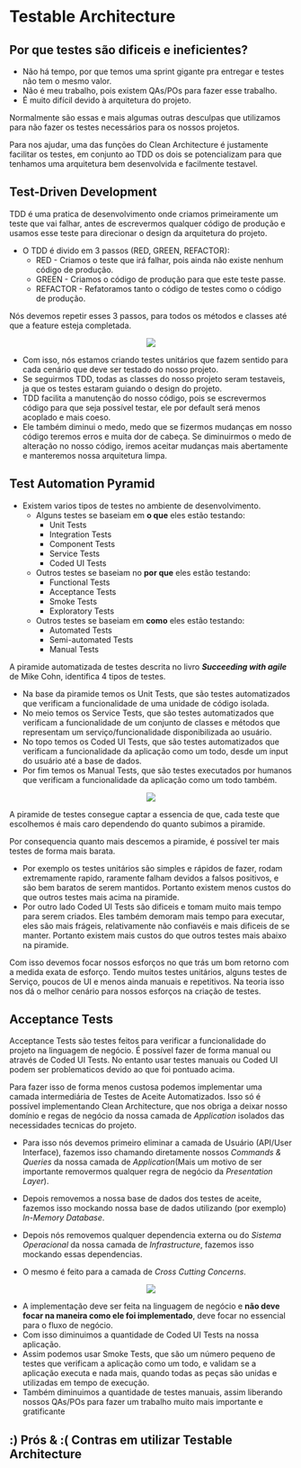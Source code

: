 # Testable Architecture

## Por que testes são dificeis e ineficientes?

  - Não há tempo, por que temos uma sprint gigante pra entregar e testes não tem o mesmo valor.
  - Não é meu trabalho, pois existem QAs/POs para fazer esse trabalho.
  - É muito difícil devido à arquitetura do projeto.

Normalmente são essas e mais algumas outras desculpas que utilizamos para não fazer os testes necessários para os nossos projetos.

Para nos ajudar, uma das funções do Clean Architecture é justamente facilitar os testes, em conjunto ao TDD os dois se potencializam para que tenhamos uma arquitetura bem desenvolvida e facilmente testavel.

## Test-Driven Development

TDD é uma pratica de desenvolvimento onde criamos primeiramente um teste que vai falhar, antes de escrevermos qualquer código de produção e usamos esse teste para direcionar o design da arquitetura do projeto.

  - O TDD é divido em 3 passos (RED, GREEN, REFACTOR):
    - RED - Criamos o teste que irá falhar, pois ainda não existe nenhum código de produção.
    - GREEN - Criamos o código de produção para que este teste passe.
    - REFACTOR - Refatoramos tanto o código de testes como o código de produção.

Nós devemos repetir esses 3 passos, para todos os métodos e classes até que a feature esteja completada.

<p align="center">
  <img src="https://github.com/matsennin/domain-driven-design/blob/master/images/Test_Driven_Development.png" />
</p>

- Com isso, nós estamos criando testes unitários que fazem sentido para cada cenário que deve ser testado do nosso projeto.
- Se seguirmos TDD, todas as classes do nosso projeto seram testaveis, ja que os testes estaram guiando o design do projeto.
- TDD facilita a manutenção do nosso código, pois se escrevermos código para que seja possível testar, ele por default será menos acoplado e mais coeso.
- Ele também diminui o medo, medo que se fizermos mudanças em nosso código teremos erros e muita dor de cabeça. Se diminuirmos o medo de alteração no nosso código, iremos aceitar mudanças mais abertamente e manteremos nossa arquitetura limpa.

## Test Automation Pyramid

- Existem varios tipos de testes no ambiente de desenvolvimento.
  - Alguns testes se baseiam em **o que** eles estão testando:
    - Unit Tests
    - Integration Tests
    - Component Tests
    - Service Tests
    - Coded UI Tests
  - Outros testes se baseiam no **por que** eles estão testando:
    - Functional Tests
    - Acceptance Tests
    - Smoke Tests
    - Exploratory Tests
  - Outros testes se baseiam em **como** eles estão testando:
    - Automated Tests
    - Semi-automated Tests
    - Manual Tests

A piramide automatizada de testes descrita no livro _**Succeeding with agile**_ de Mike Cohn, identifica 4 tipos de testes.
  - Na base da piramide temos os Unit Tests, que são testes automatizados que verificam a funcionalidade de uma unidade de código isolada.
  - No meio temos os Service Tests, que são testes automatizados que verificam a funcionalidade de um conjunto de classes e métodos que representam um serviço/funcionalidade disponibilizada ao usuário.
  - No topo temos os Coded UI Tests, que são testes automatizados que verificam a funcionalidade da aplicação como um todo, desde um input do usuário até a base de dados.
  - Por fim temos os Manual Tests, que são testes executados por humanos que verificam a funcionalidade da aplicação como um todo também.
  
<p align="center">
  <img src="https://github.com/matsennin/domain-driven-design/blob/master/images/Test_Automation_Pyramid.png" />
</p>

A piramide de testes consegue captar a essencia de que, cada teste que escolhemos é mais caro dependendo do quanto subimos a piramide.

Por consequencia quanto mais descemos a piramide, é possível ter mais testes de forma mais barata. 
- Por exemplo os testes unitários são simples e rápidos de fazer, rodam extremamente rapido, raramente falham devidos a falsos positivos, e são bem baratos de serem mantidos. Portanto existem menos custos do que outros testes mais acima na piramide.
- Por outro lado Coded UI Tests são dificeis e tomam muito mais tempo para serem criados. Eles também demoram mais tempo para executar, eles são mais frágeis, relativamente não confiavéis e mais dificeis de se manter. Portanto existem mais custos do que outros testes mais abaixo na piramide.

Com isso devemos focar nossos esforços no que trás um bom retorno com a medida exata de esforço. Tendo muitos testes unitários, alguns testes de Serviço, poucos de UI e menos ainda manuais e repetitivos. Na teoria isso nos dá o melhor cenário para nossos esforços na criação de testes.

## Acceptance Tests

Acceptance Tests são testes feitos para verificar a funcionalidade do projeto na linguagem de negócio.
É possível fazer de forma manual ou através de Coded UI Tests.
No entanto usar testes manuais ou Coded UI podem ser problematicos devido ao que foi pontuado acima.

Para fazer isso de forma menos custosa podemos implementar uma camada intermediária de Testes de Aceite Automatizados. Isso só é possível implementando Clean Architecture, que nos obriga a deixar nosso domínio e regas de negócio da nossa camada de _Application_ isolados das necessidades tecnicas do projeto.
- Para isso nós devemos primeiro eliminar a camada de Usuário (API/User Interface), fazemos isso chamando diretamente nossos _Commands & Queries_ da nossa camada de _Application_(Mais um motivo de ser importante removermos qualquer regra de negócio da _Presentation Layer_).

- Depois removemos a nossa base de dados dos testes de aceite, fazemos isso mockando nossa base de dados utilizando (por exemplo) _In-Memory Database_.

- Depois nós removemos qualquer dependencia externa ou do _Sistema Operacional_ da nossa camada de _Infrastructure_, fazemos isso mockando essas dependencias.

- O mesmo é feito para a camada de _Cross Cutting Concerns_.

<p align="center">
  <img src="https://github.com/matsennin/domain-driven-design/blob/master/images/Example_Acceptance_Tests.png" />
</p>

- A implementação deve ser feita na linguagem de negócio e **não deve focar na maneira como ele foi implementado**, deve focar no essencial para o fluxo de negócio.
- Com isso diminuimos a quantidade de Coded UI Tests na nossa aplicação.
- Assim podemos usar Smoke Tests, que são um número pequeno de testes que verificam a aplicação como um todo, e validam se a aplicação executa e nada mais, quando todas as peças são unidas e utilizadas em tempo de execução.
- Também diminuimos a quantidade de testes manuais, assim liberando nossos QAs/POs para fazer um trabalho muito mais importante e gratificante


## :) Prós & :( Contras em utilizar Testable Architecture

